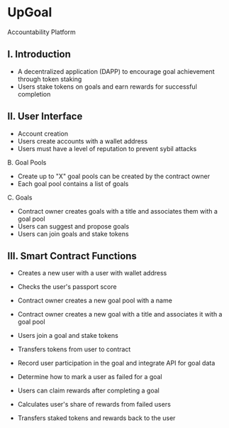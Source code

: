 # UpGoal
Accountability Platform

## I. Introduction
- A decentralized application (DAPP) to encourage goal achievement through token staking
- Users stake tokens on goals and earn rewards for successful completion

## II. User Interface
- Account creation
- Users create accounts with a wallet address
- Users must have a level of reputation to prevent sybil attacks 

B. Goal Pools
- Create up to "X" goal pools can be created by the contract owner
- Each goal pool contains a list of goals

C. Goals
- Contract owner creates goals with a title and associates them with a goal pool
- Users can suggest and propose goals
- Users can join goals and stake tokens

## III. Smart Contract Functions

- Creates a new user with a user with wallet address
- Checks the user's passport score
- Contract owner creates a new goal pool with a name
- Contract owner creates a new goal with a title and associates it with a goal pool
- Users join a goal and stake tokens
- Transfers tokens from user to contract
- Record user participation in the goal and integrate API for goal data

- Determine how to mark a user as failed for a goal
- Users can claim rewards after completing a goal
- Calculates user's share of rewards from failed users
- Transfers staked tokens and rewards back to the user
